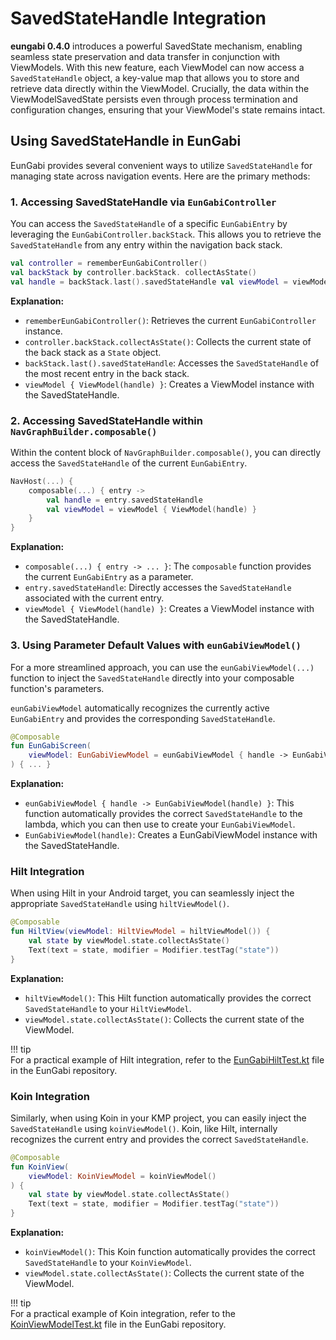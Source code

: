# SavedStateHandle Integration

**eungabi 0.4.0** introduces a powerful SavedState mechanism, enabling seamless state preservation and data transfer in conjunction with ViewModels. With this new feature, each ViewModel can now access a `SavedStateHandle` object, a key-value map that allows you to store and retrieve data directly within the ViewModel.
Crucially, the data within the ViewModelSavedState persists even through process termination and configuration changes, ensuring that your ViewModel's state remains intact.

## Using SavedStateHandle in EunGabi

EunGabi provides several convenient ways to utilize `SavedStateHandle` for managing state across navigation events. Here are the primary methods:

### 1. Accessing SavedStateHandle via `EunGabiController`

You can access the `SavedStateHandle` of a specific `EunGabiEntry` by leveraging the `EunGabiController.backStack`. This allows you to retrieve the `SavedStateHandle` from any entry within the navigation back stack.
```kotlin
val controller = rememberEunGabiController()
val backStack by controller.backStack. collectAsState()
val handle = backStack.last().savedStateHandle val viewModel = viewModel { ViewModel(handle) }
```

**Explanation:**
*   `rememberEunGabiController()`: Retrieves the current `EunGabiController` instance.
*   `controller.backStack.collectAsState()`: Collects the current state of the back stack as a `State` object.
*   `backStack.last().savedStateHandle`: Accesses the `SavedStateHandle` of the most recent entry in the back stack.
* `viewModel { ViewModel(handle) }`: Creates a ViewModel instance with the SavedStateHandle.



### 2. Accessing SavedStateHandle within `NavGraphBuilder.composable()`

Within the content block of `NavGraphBuilder.composable()`, you can directly access the `SavedStateHandle` of the current `EunGabiEntry`.
```kotlin 
NavHost(...) { 
	composable(...) { entry -> 
		val handle = entry.savedStateHandle
		val viewModel = viewModel { ViewModel(handle) } 
	}
}
```

**Explanation:**

*   `composable(...) { entry -> ... }`: The `composable` function provides the current `EunGabiEntry` as a parameter.
*   `entry.savedStateHandle`: Directly accesses the `SavedStateHandle` associated with the current entry.
* `viewModel { ViewModel(handle) }`: Creates a ViewModel instance with the SavedStateHandle.

### 3. Using Parameter Default Values with `eunGabiViewModel()`

For a more streamlined approach, you can use the `eunGabiViewModel(...)` function to inject the `SavedStateHandle` directly into your composable function's parameters.

`eunGabiViewModel` automatically recognizes the currently active `EunGabiEntry` and provides the corresponding `SavedStateHandle`.

```kotlin
@Composable 
fun EunGabiScreen( 
	viewModel: EunGabiViewModel = eunGabiViewModel { handle -> EunGabiViewModel(handle)  }
) { ... }
```

**Explanation:**

* `eunGabiViewModel { handle -> EunGabiViewModel(handle) }`: This function automatically provides the correct `SavedStateHandle` to the lambda, which you can then use to create your `EunGabiViewModel`.
* `EunGabiViewModel(handle)`: Creates a EunGabiViewModel instance with the SavedStateHandle.

### Hilt Integration

When using Hilt in your Android target, you can seamlessly inject the appropriate `SavedStateHandle` using `hiltViewModel()`.

```kotlin
@Composable  
fun HiltView(viewModel: HiltViewModel = hiltViewModel()) {  
    val state by viewModel.state.collectAsState()  
    Text(text = state, modifier = Modifier.testTag("state"))  
}
```
**Explanation:**

* `hiltViewModel()`: This Hilt function automatically provides the correct `SavedStateHandle` to your `HiltViewModel`.
* `viewModel.state.collectAsState()`: Collects the current state of the ViewModel.

!!! tip  
    For a practical example of Hilt integration, refer to the [EunGabiHiltTest.kt](https://github.com/easternkite/eungabi/blob/main/androidApp/src/androidTest/kotlin/com/easternkite/eungabi/android/EunGabiHiltTest.kt) file in the EunGabi repository.

### Koin Integration

Similarly, when using Koin in your KMP project, you can easily inject the `SavedStateHandle` using `koinViewModel()`. Koin, like Hilt, internally recognizes the current entry and provides the correct `SavedStateHandle`.

```kotlin
@Composable  
fun KoinView(  
    viewModel: KoinViewModel = koinViewModel()  
) {  
    val state by viewModel.state.collectAsState()  
    Text(text = state, modifier = Modifier.testTag("state"))  
}
```

**Explanation:**

* `koinViewModel()`: This Koin function automatically provides the correct `SavedStateHandle` to your `KoinViewModel`.
* `viewModel.state.collectAsState()`: Collects the current state of the ViewModel.

!!! tip  
    For a practical example of Koin integration, refer to the [KoinViewModelTest.kt](https://github.com/easternkite/eungabi/blob/main/shared/src/desktopTest/kotlin/com/easternkite/eungabi/KoinViewModelTest.kt) file in the EunGabi repository.  
